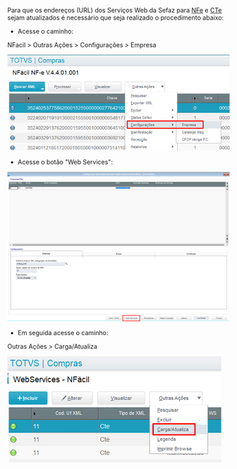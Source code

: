 Para que os endereços (URL) dos Serviços Web da Sefaz para [NFe](https://www.nfe.fazenda.gov.br/portal/webServices.aspx) e [CTe](https://www.cte.fazenda.gov.br/portal/webServices.aspx   ) sejam atualizados é necessário que seja realizado o procedimento abaixo:

* Acesse o caminho:

NFacil > Outras Ações > Configurações > Empresa

![Configurações Empresa](img/configuracoes-empresa.png)

* Acesse o botão "Web Services":

![Botão Web Services](img/botao-web-services.png)

* Em seguida acesse o caminho:

Outras Ações > Carga/Atualiza

![Carga/Atualiza](img/carga-atualiza.png)
